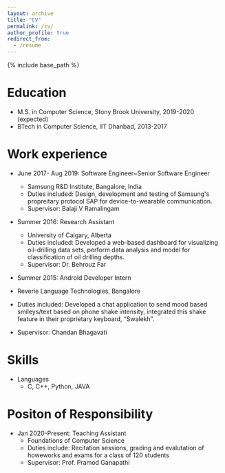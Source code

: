 ```yaml
---
layout: archive
title: "CV"
permalink: /cv/
author_profile: true
redirect_from:
  - /resume
---
```


{% include base_path %}

Education
======
* M.S. in Computer Science, Stony Brook University, 2019-2020 (expected)
* BTech in Computer Science, IIT Dhanbad, 2013-2017

Work experience
======
* June 2017- Aug 2019: Software Engineer~Senior Software Engineer
  * Samsung R&D Institute, Bangalore, India
  * Duties included: Design, development and testing of Samsung's propreitary protocol SAP for device-to-wearable communication. 
  * Supervisor: Balaji V Ramalingam
 
* Summer 2016: Research Assistant
  * University of Calgary, Alberta
  * Duties included: Developed a web-based dashboard for visualizing oil-drilling data sets, perform data analysis and model for classification of oil drilling depths.
  * Supervisor: Dr. Behrouz Far
  
 * Summer 2015: Android Developer Intern
  * Reverie Language Technologies, Bangalore
  * Duties included: Developed a chat application to send mood based smileys/text based on phone shake intensity, integrated this shake feature in their proprietary keyboard, “Swalekh”.  
  * Supervisor: Chandan Bhagavati
  
Skills
======
* Languages
  * C, C++, Python, JAVA
  
Positon of Responsibility
======
* Jan 2020-Present: Teaching Assistant
  * Foundations of Computer Science
  * Duties include: Recitation sessions, grading and evalutation of howeworks and exams for a class of 120 students
  * Supervisor: Prof. Pramod Ganapathi
